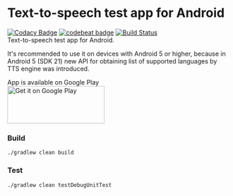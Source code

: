 # Text-to-speech test app for Android  
[![Codacy Badge](https://api.codacy.com/project/badge/grade/d58f2b3e3b494417884cb66dd5dcf551)](https://www.codacy.com/app/artemnikitin/tts-test-app)
[![codebeat badge](https://codebeat.co/badges/02499096-980e-4db4-97f5-d5a4c0b746cd)](https://codebeat.co/projects/github-com-artemnikitin-tts-test-app)   [![Build Status](https://travis-ci.org/artemnikitin/tts-test-app.svg?branch=master)](https://travis-ci.org/artemnikitin/tts-test-app)         
Text-to-speech test app for Android.   

It's recommended to use it on devices with Android 5 or higher, because in Android 5 (SDK 21) new API for obtaining list of supported languages by TTS engine was introduced.

App is available on Google Play    
<a href='https://play.google.com/store/apps/details?id=com.artemnikitin.tts&utm_source=global_co&utm_medium=prtnr&utm_content=Mar2515&utm_campaign=PartBadge&pcampaignid=MKT-Other-global-all-co-prtnr-py-PartBadge-Mar2515-1'><img alt='Get it on Google Play' src='https://play.google.com/intl/en_us/badges/images/generic/en_badge_web_generic.png' width="220" height="85"/></a>

### Build
```
./gradlew clean build
```

### Test
```
./gradlew clean testDebugUnitTest
```
